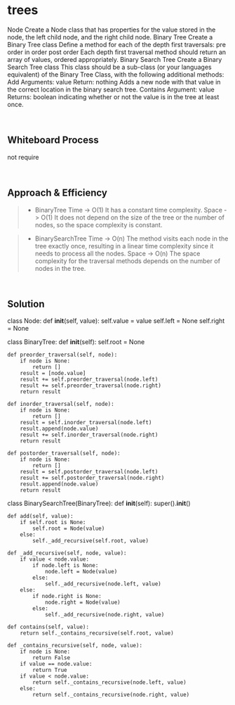 # trees 
Node
Create a Node class that has properties for the value stored in the node, the left child node, and the right child node.
Binary Tree
Create a Binary Tree class
Define a method for each of the depth first traversals:
pre order
in order
post order
Each depth first traversal method should return an array of values, ordered appropriately.
Binary Search Tree
Create a Binary Search Tree class
This class should be a sub-class (or your languages equivalent) of the Binary Tree Class, with the following additional methods:
Add
Arguments: value
Return: nothing
Adds a new node with that value in the correct location in the binary search tree.
Contains
Argument: value
Returns: boolean indicating whether or not the value is in the tree at least once.

<br>

## Whiteboard Process
not require

<br>

## Approach & Efficiency

>- BinaryTree
Time -> O(1)  It has a constant time complexity.
Space -> O(1) It does not depend on the size of the tree or the number of nodes, so the space complexity is constant.

>- BinarySearchTree
Time -> O(n)  The method visits each node in the tree exactly once, resulting in a linear time complexity since it needs to process all the nodes.
Space -> O(n) The space complexity for the traversal methods depends on the number of nodes in the tree.

<br>

## Solution
class Node:
    def __init__(self, value):
        self.value = value
        self.left = None
        self.right = None


class BinaryTree:
    def __init__(self):
        self.root = None

    def preorder_traversal(self, node):
        if node is None:
            return []
        result = [node.value]
        result += self.preorder_traversal(node.left)
        result += self.preorder_traversal(node.right)
        return result

    def inorder_traversal(self, node):
        if node is None:
            return []
        result = self.inorder_traversal(node.left)
        result.append(node.value)
        result += self.inorder_traversal(node.right)
        return result

    def postorder_traversal(self, node):
        if node is None:
            return []
        result = self.postorder_traversal(node.left)
        result += self.postorder_traversal(node.right)
        result.append(node.value)
        return result


class BinarySearchTree(BinaryTree):
    def __init__(self):
        super().__init__()

    def add(self, value):
        if self.root is None:
            self.root = Node(value)
        else:
            self._add_recursive(self.root, value)

    def _add_recursive(self, node, value):
        if value < node.value:
            if node.left is None:
                node.left = Node(value)
            else:
                self._add_recursive(node.left, value)
        else:
            if node.right is None:
                node.right = Node(value)
            else:
                self._add_recursive(node.right, value)

    def contains(self, value):
        return self._contains_recursive(self.root, value)

    def _contains_recursive(self, node, value):
        if node is None:
            return False
        if value == node.value:
            return True
        if value < node.value:
            return self._contains_recursive(node.left, value)
        else:
            return self._contains_recursive(node.right, value)
